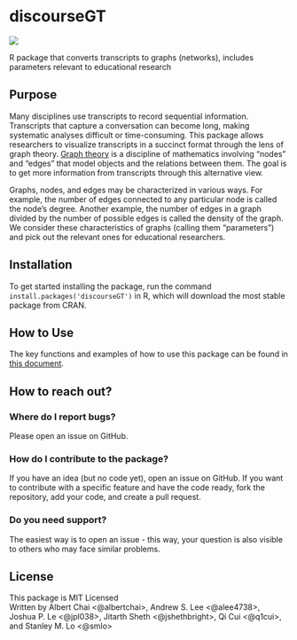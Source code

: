 
<!-- README.md is generated from README.Rmd. Please edit that file -->

# discourseGT

<!-- badges: start -->

[![](https://cranlogs.r-pkg.org/badges/discourseGT)](https://cran.r-project.org/package=discourseGT)
<!-- badges: end -->

R package that converts transcripts to graphs (networks), includes
parameters relevant to educational research

## Purpose

Many disciplines use transcripts to record sequential information.
Transcripts that capture a conversation can become long, making
systematic analyses difficult or time-consuming. This package allows
researchers to visualize transcripts in a succinct format through the
lens of graph theory. [Graph
theory](https://en.wikipedia.org/wiki/Graph_theory) is a discipline of
mathematics involving “nodes” and “edges” that model objects and the
relations between them. The goal is to get more information from
transcripts through this alternative view.

Graphs, nodes, and edges may be characterized in various ways. For
example, the number of edges connected to any particular node is called
the node’s degree. Another example, the number of edges in a graph
divided by the number of possible edges is called the density of the
graph. We consider these characteristics of graphs (calling them
“parameters”) and pick out the relevant ones for educational
researchers.

## Installation

To get started installing the package, run the command
`install.packages('discourseGT')` in R, which will download the most
stable package from CRAN.

## How to Use

The key functions and examples of how to use this package can be found
in [this
document](https://github.com/q1cui/discourseGT/blob/main/doc/discourseGT.pdf).

## How to reach out?

### Where do I report bugs?

Please open an issue on GitHub.

### How do I contribute to the package?

If you have an idea (but no code yet), open an issue on GitHub. If you
want to contribute with a specific feature and have the code ready, fork
the repository, add your code, and create a pull request.

### Do you need support?

The easiest way is to open an issue - this way, your question is also
visible to others who may face similar problems.

## License

This package is MIT Licensed  
Written by Albert Chai \<@albertchai\>, Andrew S. Lee \<@alee4738\>,
Joshua P. Le \<@jpl038\>, Jitarth Sheth \<@jshethbright\>, Qi Cui
\<@q1cui\>, and Stanley M. Lo \<@smlo\>
